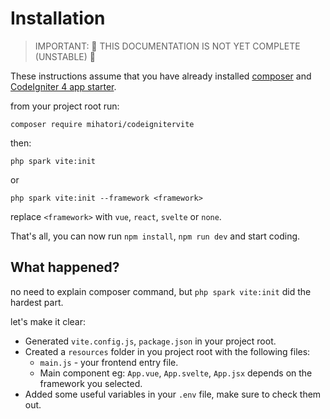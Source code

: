 # Installation


>  IMPORTANT: 🚧 THIS DOCUMENTATION IS NOT YET COMPLETE (UNSTABLE) 🚧




These instructions assume that you have already installed [composer](https://getcomposer.org/download/) and [CodeIgniter 4 app starter](https://codeigniter.com/user_guide/installation/installing_composer.html).

from your project root run:
```
composer require mihatori/codeignitervite
```

then:
```
php spark vite:init
```

or
```
php spark vite:init --framework <framework>
```
replace `<framework>` with `vue`, `react`, `svelte` or `none`.

That's all, you can now run `npm install`, `npm run dev` and start coding.

## What happened?

no need to explain composer command, but `php spark vite:init` did the hardest part.

let's make it clear:

- Generated `vite.config.js`, `package.json` in your project root.
- Created a `resources` folder in you project root with the following files:
    - `main.js` - your frontend entry file.
    - Main component eg: `App.vue`, `App.svelte`, `App.jsx` depends on the framework you selected.
- Added some useful variables in your `.env` file, make sure to check them out.
